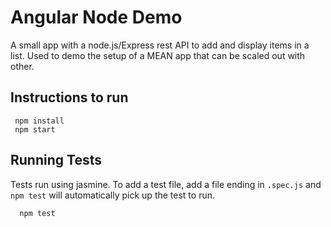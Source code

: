 # Angular Node Demo
A small app with a node.js/Express rest API to add and display items in a list. Used to demo the setup of a MEAN app that can be scaled out with other.

## Instructions to run
```
 npm install
 npm start
```

## Running Tests
Tests run using jasmine. To add a test file, add a file ending in `.spec.js` and `npm test` will automatically pick up the test to run.

```
  npm test
```
